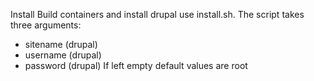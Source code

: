 Install
Build containers and install drupal use install.sh. 
The script takes three arguments:
  - sitename (drupal)
  - username (drupal)
  - password (drupal)
If left empty default values are root
